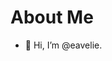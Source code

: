 # About Me
- 👋 Hi, I’m @eavelie.

<!---
eavelie/eavelie is a ✨ special ✨ repository because its `README.md` (this file) appears on your GitHub profile.
You can click the Preview link to take a look at your changes.
--->
